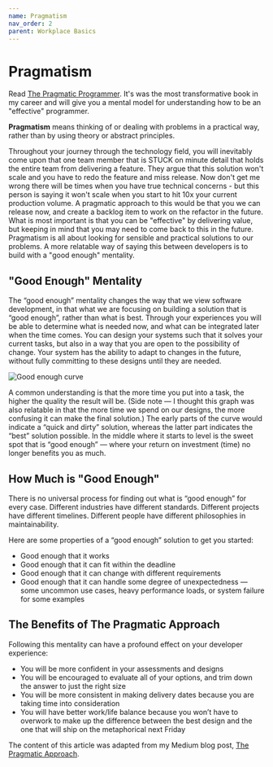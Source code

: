```yaml
---
name: Pragmatism
nav_order: 2
parent: Workplace Basics
---
```


# Pragmatism

Read [The Pragmatic Programmer](https://www.amazon.com/Pragmatic-Programmer-Journeyman-Master/dp/020161622X). It's was the most transformative book in my career and will give you a mental model for understanding how to be an "effective" programmer.

**Pragmatism** means thinking of or dealing with problems in a practical way, rather than by using theory or abstract principles.

Throughout your journey through the technology field, you will inevitably come upon that one team member that is STUCK on minute detail that holds the entire team from delivering a feature. They argue that this solution won't scale and you have to redo the feature and miss release. Now don't get me wrong there will be times when you have true technical concerns - but this person is saying it won't scale when you start to hit 10x your current production volume. A pragmatic approach to this would be that you we can release now, and create a backlog item to work on the refactor in the future. What is most important is that you can be "effective" by delivering value, but keeping in mind that you may need to come back to this in the future. Pragmatism is all about looking for sensible and practical solutions to our problems. A more relatable way of saying this between developers is to build with a "good enough" mentality.

## "Good Enough" Mentality

The “good enough” mentality changes the way that we view software development, in that what we are focusing on building a solution that is “good enough”, rather than what is best. Through your experiences you will be able to determine what is needed now, and what can be integrated later when the time comes. You can design your systems such that it solves your current tasks, but also in a way that you are open to the possibility of change. Your system has the ability to adapt to changes in the future, without fully committing to these designs until they are needed.

![Good enough curve](https://miro.medium.com/max/700/1*xjFFxchLz0NH9J91l0SPig.png)

A common understanding is that the more time you put into a task, the higher the quality the result will be. (Side note — I thought this graph was also relatable in that the more time we spend on our designs, the more confusing it can make the final solution.) The early parts of the curve would indicate a “quick and dirty” solution, whereas the latter part indicates the “best” solution possible. In the middle where it starts to level is the sweet spot that is “good enough” — where your return on investment (time) no longer benefits you as much.

## How Much is "Good Enough"

There is no universal process for finding out what is “good enough” for every case. Different industries have different standards. Different projects have different timelines. Different people have different philosophies in maintainability.

Here are some properties of a “good enough” solution to get you started:
* Good enough that it works
* Good enough that it can fit within the deadline
* Good enough that it can change with different requirements
* Good enough that it can handle some degree of unexpectedness — some uncommon use cases, heavy performance loads, or system failure for some examples

## The Benefits of The Pragmatic Approach

Following this mentality can have a profound effect on your developer experience:
* You will be more confident in your assessments and designs
* You will be encouraged to evaluate all of your options, and trim down the answer to just the right size
* You will be more consistent in making delivery dates because you are taking time into consideration
* You will have better work/life balance because you won’t have to overwork to make up the difference between the best design and the one that will ship on the metaphorical next Friday

The content of this article was adapted from my Medium blog post, [The Pragmatic Approach](https://medium.com/pragmatic-programming/the-pragmatic-approach-464ebca864ef).
